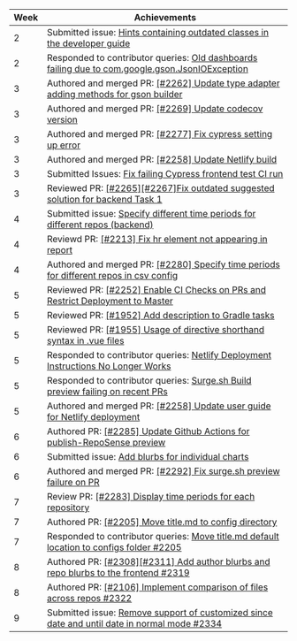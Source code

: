 | Week | Achievements                                             |
|------|----------------------------------------------------------|
| 2    | Submitted issue: [Hints containing outdated classes in the developer guide](https://github.com/reposense/RepoSense/issues/2267)|
| 2    | Responded to contributor queries: [Old dashboards failing due to com.google.gson.JsonIOException](https://github.com/reposense/RepoSense/issues/2262)|
| 3    | Authored and merged PR: [[#2262] Update type adapter adding methods for gson builder](https://github.com/reposense/RepoSense/pull/2270)|
| 3    | Authored and merged PR: [[#2269] Update codecov version ](https://github.com/reposense/RepoSense/pull/2271)|
| 3    | Authored and merged PR: [[#2277] Fix cypress setting up error](https://github.com/reposense/RepoSense/pull/2278)|
| 3    | Authored and merged PR: [[#2258] Update Netlify build](https://github.com/reposense/publish-RepoSense/pull/15) |
| 3    | Submitted Issues: [Fix failing Cypress frontend test CI run ](https://github.com/reposense/RepoSense/issues/2277)|
| 3    | Reviewed PR: [[#2265][#2267]Fix outdated suggested solution for backend Task 1](https://github.com/reposense/RepoSense/pull/2268)|
| 4    | Submitted issue: [Specify different time periods for different repos (backend) ](https://github.com/reposense/RepoSense/issues/2280)|
| 4    | Reviewd PR: [[#2213] Fix hr element not appearing in report](https://github.com/reposense/RepoSense/pull/2279)|
| 4    | Authored and merged PR: [[#2280] Specify time periods for different repos in csv config](https://github.com/reposense/RepoSense/pull/2281) |
| 5    | Reviewed PR: [[#2252] Enable CI Checks on PRs and Restrict Deployment to Master](https://github.com/reposense/publish-RepoSense/pull/20) |
| 5    | Reviewed PR: [[#1952] Add description to Gradle tasks](https://github.com/reposense/RepoSense/pull/2288) |
| 5    | Reviewed PR: [[#1955] Usage of directive shorthand syntax in .vue files](https://github.com/reposense/RepoSense/pull/2290) |
| 5    | Responded to contributor queries: [Netlify Deployment Instructions No Longer Works](https://github.com/reposense/RepoSense/issues/2258) |
| 5    | Responded to contributor queries: [Surge.sh Build preview failing on recent PRs](https://github.com/reposense/RepoSense/issues/2292)  |
| 5    | Authored and merged PR: [[#2258] Update user guide for Netlify deployment](https://github.com/reposense/RepoSense/pull/2294) |
| 6    | Authored PR: [[#2285] Update Github Actions for publish-RepoSense preview](https://github.com/reposense/RepoSense/pull/2295) |
| 6    | Submitted issue: [Add blurbs for individual charts](https://github.com/reposense/RepoSense/issues/2308) |
| 6    | Authored and merged PR: [[#2292] Fix surge.sh preview failure on PR](https://github.com/reposense/RepoSense/pull/2293) |
| 7    | Review PR: [[#2283] Display time periods for each repository](https://github.com/reposense/RepoSense/pull/2303) |
| 7    | Authored PR: [[#2205] Move title.md to config directory](https://github.com/reposense/RepoSense/pull/2315) |
| 7    | Responded to contributor queries: [Move title.md default location to configs folder #2205](https://github.com/reposense/RepoSense/issues/2205) |
| 8    | Authored PR: [[#2308][#2311] Add author blurbs and repo blurbs to the frontend #2319](https://github.com/reposense/RepoSense/pull/2319) | 
| 8    | Authored PR: [[#2106] Implement comparison of files across repos #2322](https://github.com/reposense/RepoSense/pull/2322) |
| 9    | Submitted issue: [Remove support of customized since date and until date in normal mode #2334](https://github.com/reposense/RepoSense/issues/2334) |